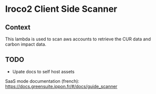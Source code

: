 # Iroco2 Client Side Scanner

## Context

This lambda is used to scan aws accounts to retrieve the CUR data and carbon impact data.

## TODO

- Upate docs to self host assets



SaaS mode documentation (french): https://docs.greensuite.ippon.fr/#/docs/guide_scanner

